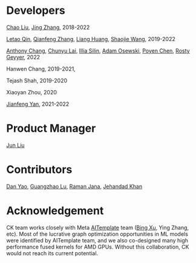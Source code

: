 
# Developers
[Chao Liu](https://github.com/asroy), [Jing Zhang](https://github.com/zjing14), 2018-2022

[Letao Qin](https://github.com/ltqin), [Qianfeng Zhang](https://github.com/qianfengz), [Liang Huang](https://github.com/carlushuang), [Shaojie Wang](https://github.com/shaojiewang), 2019-2022

[Anthony Chang](https://github.com/rosenrodt), [Chunyu Lai](https://github.com/rocking5566), [Illia Silin](https://github.com/illsilin), [Adam Osewski](https://github.com/aosewski), [Poyen Chen](https://github.com/poyenc), [Rosty Geyyer](https://github.com/geyyer), 2022

Hanwen Chang, 2019-2021,

Tejash Shah, 2019-2020

Xiaoyan Zhou, 2020

[Jianfeng Yan](https://github.com/j4yan), 2021-2022


# Product Manager
[Jun Liu](https://github.com/junliume)

# Contributors
[Dan Yao](https://github.com/danyao12), [Guangzhao Lu](https://github.com/guangzlu), [Raman Jana](https://github.com/ramjana), [Jehandad Khan](https://github.com/JehandadKhan)

# Acknowledgement
CK team works closely with Meta [AITemplate](???to.be.added???) team ([Bing Xu](https://github.com/antinucleon), Ying Zhang, etc). Most of the lucrative graph optimization opportunities in ML models were identified by AITemplate team, and we also co-designed many high performance fused kernels for AMD GPUs. Without this collaboration, CK would not reach its current potential.

